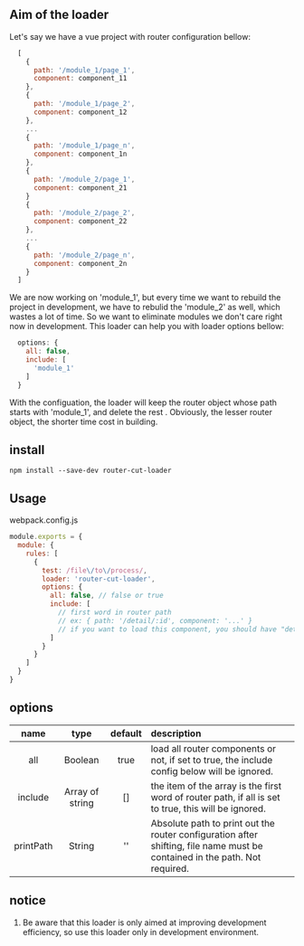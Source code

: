 ## Aim of the loader
Let's say we have a vue project with router configuration bellow:
```js
  [
    {
      path: '/module_1/page_1',
      component: component_11
    },
    {
      path: '/module_1/page_2',
      component: component_12
    },
    ...
    {
      path: '/module_1/page_n',
      component: component_1n
    },
    {
      path: '/module_2/page_1',
      component: component_21
    }
    {
      path: '/module_2/page_2',
      component: component_22
    },
    ...
    {
      path: '/module_2/page_n',
      component: component_2n
    }
  ]
```
We are now working on 'module_1', but every time we want to rebuild the project in development, we have to rebulid the 'module_2' as well, which wastes a lot of time. So we want to eliminate modules we don't care right now in development. This loader can help you with loader options bellow:
```js
  options: {
    all: false,
    include: [
      'module_1'
    ]
  }
```
With the configuation, the loader will keep the router object whose path starts with 'module_1', and delete the rest . Obviously, the lesser router object, the shorter time cost in building.


## install

`
  npm install --save-dev router-cut-loader
`

## Usage
webpack.config.js

``` js
module.exports = {
  module: {
    rules: [
      {
        test: /file\/to\/process/,
        loader: 'router-cut-loader',
        options: {
          all: false, // false or true
          include: [
            // first word in router path
            // ex: { path: '/detail/:id', component: '...' }
            // if you want to load this component, you should have "detail" written here
          ]
        }
      }
    ]
  }
}
```
## options

name|type|default|description
:---:|:--:|:---:|:---
all|Boolean|true|load all router components or not, if set to true, the include config below will be ignored.
include|Array of string|[]|the item of the array is the first word of router path, if all is set to true, this will be ignored.
printPath|String|''|Absolute path to print out the router configuration after shifting, file name must be contained in the path. Not required.

## notice

1. Be aware that this loader is only aimed at improving development efficiency, so use this loader only in development environment.
